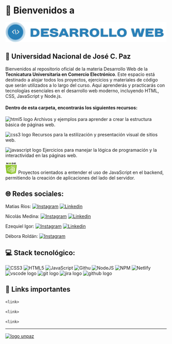 # 💫 Bienvenidos a
[![logo-desarrollo](https://github.com/igorezequiel22/Sitio-Web-HTML-CSS/blob/main/sitioweb-ezequiel/imges/logo-desarolloWeb.png?raw=true "logo-desarrollo")](https://github.com/igorezequiel22/Sitio-Web-HTML-CSS/blob/main/sitioweb-ezequiel/imges/logo-desarolloWeb.png?raw=true "logo-desarrollo")
## 🏫 Universidad Nacional de José C. Paz

Bienvenidos al repositorio oficial de la materia Desarrollo Web de la ****Tecnicatura Universitaria en Comercio Electrónico****. Este espacio está destinado a alojar todos los proyectos, ejercicios y materiales de código que serán utilizados a lo largo del curso. Aquí aprenderás y practicarás con tecnologías esenciales en el desarrollo web moderno, incluyendo HTML, CSS, JavaScript y Node.js.


#### Dentro de esta carpeta, encontrarás los siguientes recursos:


<img src="https://camo.githubusercontent.com/6647554cf19482c32acc6a6a3b8bd68b845fafabd474595e7e92dead3075c3ea/68747470733a2f2f63646e2e6a7364656c6976722e6e65742f67682f64657669636f6e732f64657669636f6e2f69636f6e732f68746d6c352f68746d6c352d6f726967696e616c2e737667" height="35" width="47" alt="html5 logo" data-canonical-src="https://cdn.jsdelivr.net/gh/devicons/devicon/icons/html5/html5-original.svg" style="max-width: 100%;"> Archivos y ejemplos para aprender a crear la estructura básica de páginas web.

<img src="https://camo.githubusercontent.com/4eaf7f26830ffa4bc4c4502a24e9be29fa2796208648a805e8f610da811aeb05/68747470733a2f2f63646e2e6a7364656c6976722e6e65742f67682f64657669636f6e732f64657669636f6e2f69636f6e732f637373332f637373332d6f726967696e616c2e737667" height="35" width="47" alt="css3 logo" data-canonical-src="https://cdn.jsdelivr.net/gh/devicons/devicon/icons/css3/css3-original.svg" style="max-width: 100%;"> Recursos para la estilización y presentación visual de sitios web.

<img src="https://camo.githubusercontent.com/426c1121b29abc64a6b1af1e3aa3091abb38e39c87054720b765af1425c74e7f/68747470733a2f2f63646e2e6a7364656c6976722e6e65742f67682f64657669636f6e732f64657669636f6e2f69636f6e732f6a6176617363726970742f6a6176617363726970742d6f726967696e616c2e737667" height="33" width="45" alt="javascript logo" data-canonical-src="https://cdn.jsdelivr.net/gh/devicons/devicon/icons/javascript/javascript-original.svg" style="max-width: 100%;"> Ejercicios para manejar la lógica de programación y la interactividad en las páginas web.

<img src="https://github.com/igorezequiel22/Sitio-web-con-Nodejs/blob/main/src/public/images/1724651291590.png?raw=true" height="36" width="36" alt="node.js logo" data-canonical-src="https://github.com/igorezequiel22/Sitio-web-con-Nodejs/blob/main/src/public/images/1724651291590.png?raw=true" style="max-width: 100%;">  Proyectos orientados a entender el uso de JavaScript en el backend, permitiendo la creación de aplicaciones del lado del servidor.



## 🌐 Redes sociales:
Matias Rios: 
[![Instagram](https://img.shields.io/badge/Instagram-E4405F?style=for-the-badge&logo=instagram&logoColor=white)](https://instagram.com/matidesarrolla) 
[![Linkedin](https://img.shields.io/badge/LinkedIn-0077B5?style=for-the-badge&logo=linkedin&logoColor=white)](https://www.linkedin.com/in/matias-rios-87a86120/) 

Nicolás Medina: 
[![Instagram](https://img.shields.io/badge/Instagram-E4405F?style=for-the-badge&logo=instagram&logoColor=white)](https://www.instagram.com/nicomedina_0/) 
[![Linkedin](https://img.shields.io/badge/LinkedIn-0077B5?style=for-the-badge&logo=linkedin&logoColor=white)](https://www.linkedin.com/in/nicomedinacari) 

Ezequiel Igor:
[![Instagram](https://img.shields.io/badge/Instagram-E4405F?style=for-the-badge&logo=instagram&logoColor=white)](https://www.instagram.com/igor_.ezequiel) 
[![Linkedin](https://img.shields.io/badge/LinkedIn-0077B5?style=for-the-badge&logo=linkedin&logoColor=white)](https://www.linkedin.com/in/) 

Débora Roldán:
[![Instagram](https://img.shields.io/badge/Instagram-E4405F?style=for-the-badge&logo=instagram&logoColor=white)](https://www.instagram.com/deboroldan94?igsh=MWYxdGQzZ25zbzhlbw==)


## 💻 Stack tecnológico:
![CSS3](https://img.shields.io/badge/css3-%231572B6.svg?style=for-the-badge&logo=css3&logoColor=white) 
![HTML5](https://img.shields.io/badge/html5-%23E34F26.svg?style=for-the-badge&logo=html5&logoColor=white) 
![JavaScript](https://img.shields.io/badge/javascript-%23323330.svg?style=for-the-badge&logo=javascript&logoColor=%23F7DF1E) 
![Githu](https://img.shields.io/badge/github%20pages-121013?style=for-the-badge&logo=github&logoColor=white)
![NodeJS](https://img.shields.io/badge/node.js-6DA55F?style=for-the-badge&logo=node.js&logoColor=white) 
![NPM](https://img.shields.io/badge/NPM-%23CB3837.svg?style=for-the-badge&logo=npm&logoColor=white) 
![Netlify](https://img.shields.io/badge/Netlify-00C7B7?style=for-the-badge&logo=netlify&logoColor=white)
<img src="https://camo.githubusercontent.com/f39f203ca1defeb47e3505ef9044d3303c038c60de7e67f6c229992602e59128/68747470733a2f2f63646e2e6a7364656c6976722e6e65742f67682f64657669636f6e732f64657669636f6e2f69636f6e732f7673636f64652f7673636f64652d6f726967696e616c2e737667" height="38" width="50" alt="vscode logo" data-canonical-src="https://cdn.jsdelivr.net/gh/devicons/devicon/icons/vscode/vscode-original.svg" style="max-width: 100%;">
<img src="https://camo.githubusercontent.com/15166a15835f145259844be455ab5945594a70c48a3090aa83d193bd5e3e9bc5/68747470733a2f2f63646e2e6a7364656c6976722e6e65742f67682f64657669636f6e732f64657669636f6e2f69636f6e732f6769742f6769742d6f726967696e616c2e737667" height="38" width="50" alt="git logo" data-canonical-src="https://cdn.jsdelivr.net/gh/devicons/devicon/icons/git/git-original.svg" style="max-width: 100%;"> 
<img src="https://camo.githubusercontent.com/846a58b5795502a7f7b4016dd2c934bad2d3b80341db7ce9fc0ada3c8a1ac2d3/68747470733a2f2f63646e2e6a7364656c6976722e6e65742f67682f64657669636f6e732f64657669636f6e2f69636f6e732f6a6972612f6a6972612d6f726967696e616c2e737667" height="38" width="50" alt="jira logo" data-canonical-src="https://cdn.jsdelivr.net/gh/devicons/devicon/icons/jira/jira-original.svg" style="max-width: 100%;">
<img src="https://camo.githubusercontent.com/2e3402a95bea6acba7dd5d26566d797607b63a6bdec43942c8286fbf7db4a177/68747470733a2f2f63646e2e6a7364656c6976722e6e65742f67682f64657669636f6e732f64657669636f6e2f69636f6e732f6769746875622f6769746875622d6f726967696e616c2e737667" height="38" width="50" alt="github logo" data-canonical-src="https://cdn.jsdelivr.net/gh/devicons/devicon/icons/github/github-original.svg" style="max-width: 100%;">

## 🔗 Links importantes

<code>&lt;link&gt;</code>

<code>&lt;link&gt;</code>

<code>&lt;link&gt;</code>

------------

[![logo unpaz](https://www.unpaz.edu.ar/sites/default/files/unpaz_logo_2020.png "logo paz")](https://www.unpaz.edu.ar/sites/default/files/unpaz_logo_2020.png "logo paz") 
<!--


**Here are some ideas to get you started:**

🙋‍♀️ A short introduction - what is your organization all about?
🌈 Contribution guidelines - how can the community get involved?
👩‍💻 Useful resources - where can the community find your docs? Is there anything else the community should know?
🍿 Fun facts - what does your team eat for breakfast?
🧙 Remember, you can do mighty things with the power of [Markdown](https://docs.github.com/github/writing-on-github/getting-started-with-writing-and-formatting-on-github/basic-writing-and-formatting-syntax)
-->
